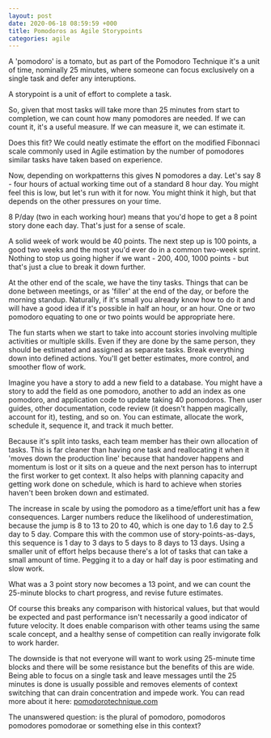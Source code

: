 ```yaml
---
layout: post
date: 2020-06-18 08:59:59 +000
title: Pomodoros as Agile Storypoints
categories: agile
---
```


A 'pomodoro' is a tomato, but as part of the Pomodoro Technique it's a unit of time, nominally 25 minutes, where someone can focus exclusively on a single task and defer any interuptions. 

A storypoint is a unit of effort to complete a task.

So, given that most tasks will take more than 25 minutes from start to completion, we can count how many pomodores are needed. If we can count it, it's a useful measure. If we can measure it, we can estimate it. 

Does this fit? We could neatly estimate the effort on the modified Fibonnaci scale commonly used in Agile estimation by the number of pomodores similar tasks have taken based on experience.

Now, depending on workpatterns this gives N pomodores a day. Let's say 8 - four hours of actual working time out of a standard 8 hour day. You might feel this is low, but let's run with it for now. You might think it high, but that depends on the other pressures on your time. 

8 P/day (two in each working hour) means that you'd hope to get a 8 point story done each day. That's just for a sense of scale.

A solid week of work would be 40 points. The next step up is 100 points, a good two weeks and the most you'd ever do in a common two-week sprint. Nothing to stop us going higher if we want - 200, 400, 1000 points - but that's just a clue to break it down further. 

At the other end of the scale, we have the tiny tasks. Things that can be done between meetings, or as 'filler' at the end of the day, or before the morning standup. Naturally, if it's small you already know how to do it and will have a good idea if it's possible in half an hour, or an hour. One or two pomodoro equating to one or two points would be appropriate here. 

The fun starts when we start to take into account stories involving multiple activities or multiple skills. Even if they are done by the same person, they should be estimated and assigned as separate tasks. Break everything down into defined actions. You'll get better estimates, more control, and smoother flow of work.

Imagine you have a story to add a new field to a database. You might have a story to add the field as one pomodoro, another to add an index as one pomodoro, and application code to update taking 40 pomodoros. Then user guides, other documentation, code review (it doesn't happen magically, account for it), testing, and so on. You can estimate, allocate the work, schedule it, sequence it, and track it much better. 

Because it's split into tasks, each team member has their own allocation of tasks. This is far cleaner than having one task and reallocating it when it 'moves down the production line' because that handover happens and momentum is lost or it sits on a queue and the next person has to interrupt the first worker to get context. It also helps with planning capacity and getting work done on schedule, which is hard to achieve when stories haven't been broken down and estimated.

The increase in scale by using the pomodoro as a time/effort unit has a few consequences. Larger numbers reduce the likelihood of underestimation, because the jump is 8 to 13 to 20 to 40, which is one day to 1.6 day to 2.5 day to 5 day. Compare this with the common use of story-points-as-days, this sequence is 1 day to 3 days to 5 days to 8 days to 13 days. Using a smaller unit of effort helps because there's a lot of tasks that can take a small amount of time. Pegging it to a day or half day is poor estimating and slow work.

What was a 3 point story now becomes a 13 point, and we can count the 25-minute blocks to chart progress, and revise future estimates.

Of course this breaks any comparison with historical values, but that would be expected and past performance isn't necessarily a good indicator of future velocity. It does enable comparison with other teams using the same scale concept, and a healthy sense of competition can really invigorate folk to work harder.

The downside is that not everyone will want to work using 25-minute time blocks and there will be some resistance but the benefits of this are wide. Being able to focus on a single task and leave messages until the 25 minutes is done is usually possible and removes elements of context switching that can drain concentration and impede work. You can read more about it here: [pomodorotechnique.com](https://pomodorotechnique.com)

The unanswered question: is the plural of pomodoro, pomodoros pomodores pomodorae or something else in this context?
